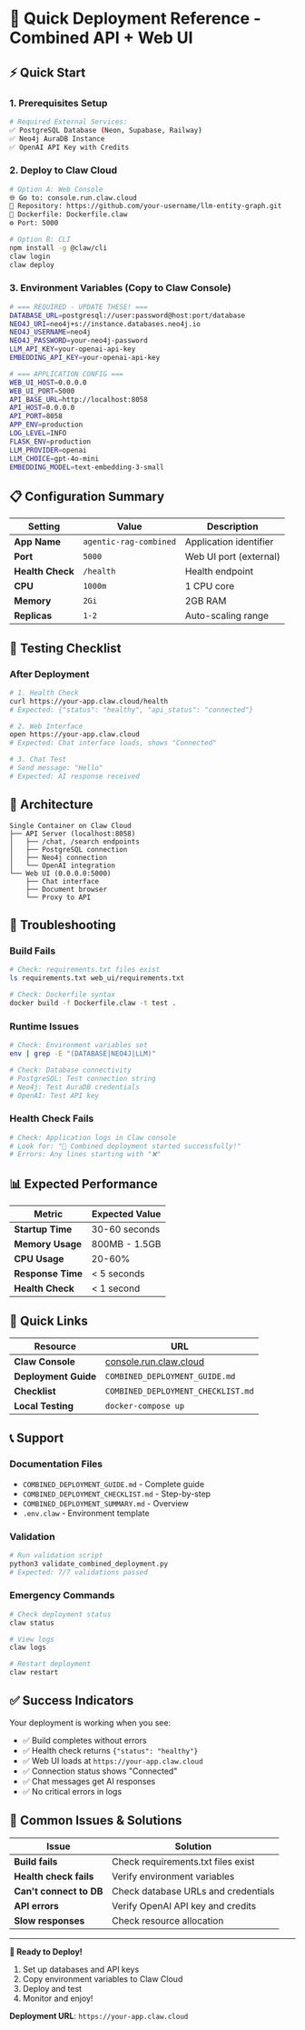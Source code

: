 # 🚀 Quick Deployment Reference - Combined API + Web UI

## ⚡ Quick Start

### 1. Prerequisites Setup
```bash
# Required External Services:
✅ PostgreSQL Database (Neon, Supabase, Railway)
✅ Neo4j AuraDB Instance  
✅ OpenAI API Key with Credits
```

### 2. Deploy to Claw Cloud
```bash
# Option A: Web Console
🌐 Go to: console.run.claw.cloud
📂 Repository: https://github.com/your-username/llm-entity-graph.git
🐳 Dockerfile: Dockerfile.claw
⚙️ Port: 5000

# Option B: CLI
npm install -g @claw/cli
claw login
claw deploy
```

### 3. Environment Variables (Copy to Claw Console)
```bash
# === REQUIRED - UPDATE THESE! ===
DATABASE_URL=postgresql://user:password@host:port/database
NEO4J_URI=neo4j+s://instance.databases.neo4j.io
NEO4J_USERNAME=neo4j
NEO4J_PASSWORD=your-neo4j-password
LLM_API_KEY=your-openai-api-key
EMBEDDING_API_KEY=your-openai-api-key

# === APPLICATION CONFIG ===
WEB_UI_HOST=0.0.0.0
WEB_UI_PORT=5000
API_BASE_URL=http://localhost:8058
API_HOST=0.0.0.0
API_PORT=8058
APP_ENV=production
LOG_LEVEL=INFO
FLASK_ENV=production
LLM_PROVIDER=openai
LLM_CHOICE=gpt-4o-mini
EMBEDDING_MODEL=text-embedding-3-small
```

## 📋 Configuration Summary

| Setting | Value | Description |
|---------|-------|-------------|
| **App Name** | `agentic-rag-combined` | Application identifier |
| **Port** | `5000` | Web UI port (external) |
| **Health Check** | `/health` | Health endpoint |
| **CPU** | `1000m` | 1 CPU core |
| **Memory** | `2Gi` | 2GB RAM |
| **Replicas** | `1-2` | Auto-scaling range |

## 🧪 Testing Checklist

### After Deployment
```bash
# 1. Health Check
curl https://your-app.claw.cloud/health
# Expected: {"status": "healthy", "api_status": "connected"}

# 2. Web Interface
open https://your-app.claw.cloud
# Expected: Chat interface loads, shows "Connected"

# 3. Chat Test
# Send message: "Hello"
# Expected: AI response received
```

## 🔧 Architecture

```
Single Container on Claw Cloud
├── API Server (localhost:8058)
│   ├── /chat, /search endpoints
│   ├── PostgreSQL connection
│   ├── Neo4j connection
│   └── OpenAI integration
└── Web UI (0.0.0.0:5000)
    ├── Chat interface
    ├── Document browser
    └── Proxy to API
```

## 🚨 Troubleshooting

### Build Fails
```bash
# Check: requirements.txt files exist
ls requirements.txt web_ui/requirements.txt

# Check: Dockerfile syntax
docker build -f Dockerfile.claw -t test .
```

### Runtime Issues
```bash
# Check: Environment variables set
env | grep -E "(DATABASE|NEO4J|LLM)"

# Check: Database connectivity
# PostgreSQL: Test connection string
# Neo4j: Test AuraDB credentials
# OpenAI: Test API key
```

### Health Check Fails
```bash
# Check: Application logs in Claw console
# Look for: "🎉 Combined deployment started successfully!"
# Errors: Any lines starting with "❌"
```

## 📊 Expected Performance

| Metric | Expected Value |
|--------|----------------|
| **Startup Time** | 30-60 seconds |
| **Memory Usage** | 800MB - 1.5GB |
| **CPU Usage** | 20-60% |
| **Response Time** | < 5 seconds |
| **Health Check** | < 1 second |

## 🔗 Quick Links

| Resource | URL |
|----------|-----|
| **Claw Console** | [console.run.claw.cloud](https://console.run.claw.cloud) |
| **Deployment Guide** | `COMBINED_DEPLOYMENT_GUIDE.md` |
| **Checklist** | `COMBINED_DEPLOYMENT_CHECKLIST.md` |
| **Local Testing** | `docker-compose up` |

## 📞 Support

### Documentation Files
- `COMBINED_DEPLOYMENT_GUIDE.md` - Complete guide
- `COMBINED_DEPLOYMENT_CHECKLIST.md` - Step-by-step
- `COMBINED_DEPLOYMENT_SUMMARY.md` - Overview
- `.env.claw` - Environment template

### Validation
```bash
# Run validation script
python3 validate_combined_deployment.py
# Expected: 7/7 validations passed
```

### Emergency Commands
```bash
# Check deployment status
claw status

# View logs
claw logs

# Restart deployment
claw restart
```

## ✅ Success Indicators

Your deployment is working when you see:
- ✅ Build completes without errors
- ✅ Health check returns `{"status": "healthy"}`
- ✅ Web UI loads at `https://your-app.claw.cloud`
- ✅ Connection status shows "Connected"
- ✅ Chat messages get AI responses
- ✅ No critical errors in logs

## 🎯 Common Issues & Solutions

| Issue | Solution |
|-------|----------|
| **Build fails** | Check requirements.txt files exist |
| **Health check fails** | Verify environment variables |
| **Can't connect to DB** | Check database URLs and credentials |
| **API errors** | Verify OpenAI API key and credits |
| **Slow responses** | Check resource allocation |

---

**🚀 Ready to Deploy!**
1. Set up databases and API keys
2. Copy environment variables to Claw Cloud
3. Deploy and test
4. Monitor and enjoy!

**Deployment URL**: `https://your-app.claw.cloud`
